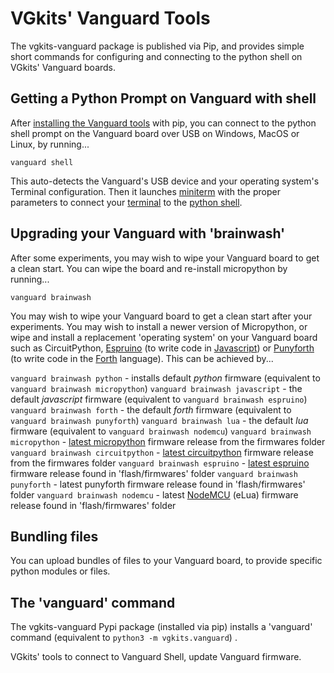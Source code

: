 # VGkits' Vanguard Tools

The vgkits-vanguard package is published via Pip, and provides simple short commands for configuring and connecting to the python shell on VGkits' Vanguard boards.

## Getting a Python Prompt on Vanguard with **shell**

After [installing the Vanguard tools](https://vgkits.org/blog/vanguard-tools-howto/) with pip, you can connect to the python shell prompt on the Vanguard board over USB on Windows, MacOS or Linux, by running...

```
vanguard shell
```

This auto-detects the Vanguard's USB device and your operating system's Terminal configuration. Then it launches [miniterm](http://pyserial.readthedocs.io/en/latest/tools.html#module-serial.tools.miniterm) with the proper parameters to connect your [terminal](https://vgkits.org/blog/what-is-a-terminal/) to the [python shell](https://vgkits.org/blog/what-is-the-python-shell/).

## Upgrading your Vanguard with 'brainwash'

After some experiments, you may wish to wipe your Vanguard board to get a clean start. You can wipe the board and re-install micropython by running...

```
vanguard brainwash
```

You may wish to wipe your Vanguard board to get a clean start after your experiments. You may wish to install a newer version of Micropython, or  wipe and install a replacement 'operating system' on your Vanguard board such as CircuitPython, [Espruino](http://www.espruino.com/EspruinoESP8266) (to write code in [Javascript](https://en.wikipedia.org/wiki/JavaScript)) or [Punyforth](https://github.com/zeroflag/punyforth) (to write code in the [Forth](https://en.wikipedia.org/wiki/Forth_(programming_language)) language). This can be achieved by...

`vanguard brainwash python` - installs default _python_ firmware (equivalent to `vanguard brainwash micropython`)
`vanguard brainwash javascript` - the default _javascript_ firmware (equivalent to `vanguard brainwash espruino`)
`vanguard brainwash forth` - the default _forth_ firmware (equivalent to `vanguard brainwash punyforth`)
`vanguard brainwash lua` - the default _lua_ firmware (equivalent to `vanguard brainwash nodemcu`)
`vanguard brainwash micropython` - [latest micropython](https://micropython.org/download#esp8266) firmware release from the firmwares folder
`vanguard brainwash circuitpython` - [latest circuitpython](https://github.com/adafruit/circuitpython/releases/latest) firmware release from the firmwares folder
`vanguard brainwash espruino` - [latest espruino](https://www.espruino.com/binaries/) firmware release found in 'flash/firmwares' folder
`vanguard brainwash punyforth` - latest punyforth firmware release found in 'flash/firmwares' folder
`vanguard brainwash nodemcu` - latest [NodeMCU](https://github.com/nodemcu/nodemcu-firmware) (eLua) firmware release found in 'flash/firmwares' folder


## Bundling files

You can upload bundles of files to your Vanguard board, to provide specific python modules or files.

## The 'vanguard' command

The vgkits-vanguard Pypi package (installed via pip) installs a 'vanguard' command (equivalent to `python3 -m vgkits.vanguard`) .

VGkits' tools to connect to Vanguard Shell, update Vanguard firmware.
